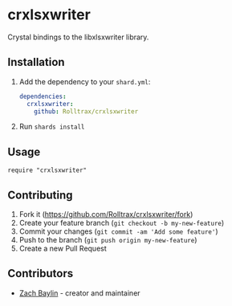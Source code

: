 # crxlsxwriter

Crystal bindings to the libxlsxwriter library.

## Installation

1. Add the dependency to your `shard.yml`:

   ```yaml
   dependencies:
     crxlsxwriter:
       github: Rolltrax/crxlsxwriter
   ```

2. Run `shards install`

## Usage

```crystal
require "crxlsxwriter"
```

## Contributing

1. Fork it (<https://github.com/Rolltrax/crxlsxwriter/fork>)
2. Create your feature branch (`git checkout -b my-new-feature`)
3. Commit your changes (`git commit -am 'Add some feature'`)
4. Push to the branch (`git push origin my-new-feature`)
5. Create a new Pull Request

## Contributors

- [Zach Baylin](https://github.com/zbaylin) - creator and maintainer

